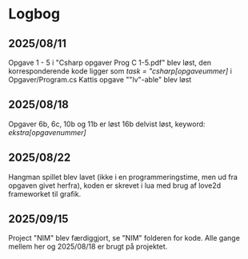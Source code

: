 # Logbog
## 2025/08/11
Opgave 1 - 5 i "Csharp opgaver Prog C 1-5.pdf" blev løst, den korresponderende kode ligger som *task = "csharp[opgaveummer]* i Opgaver/Program.cs
Kattis opgave ""lv"-able" blev løst

## 2025/08/18
Opgaver 6b, 6c, 10b og 11b er løst 16b delvist løst, keyword: *ekstra[opgavenummer]*

## 2025/08/22
Hangman spillet blev lavet (ikke i en programmeringstime, men ud fra opgaven givet herfra), koden er skrevet i lua med brug af love2d frameworket til grafik.

## 2025/09/15
Project "NIM" blev færdiggjort, se "NIM" folderen for kode. Alle gange mellem her og 2025/08/18 er brugt på projektet.